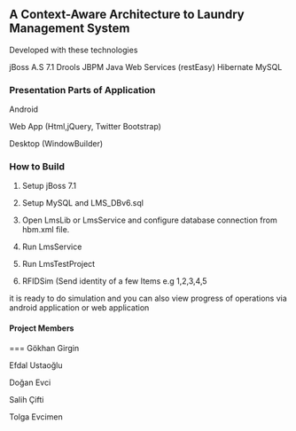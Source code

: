 ## A Context-Aware Architecture to Laundry Management System

Developed with these technologies

jBoss A.S 7.1
Drools
JBPM
Java Web Services (restEasy)
Hibernate
MySQL

### Presentation Parts of Application

Android

Web App (Html,jQuery, Twitter Bootstrap)

Desktop (WindowBuilder)

### How to Build

1) Setup jBoss 7.1

2) Setup MySQL and LMS_DBv6.sql 

3) Open LmsLib or LmsService and configure database connection from hbm.xml file.

4) Run LmsService

5) Run LmsTestProject

6) RFIDSim (Send identity of a few Items e.g 1,2,3,4,5


it is ready to do simulation and you can also view progress of operations via android application or web application

#### Project Members
===
  Gökhan Girgin
  
  Efdal Ustaoğlu
  
  Doğan Evci
  
  Salih Çifti
  
  Tolga Evcimen


